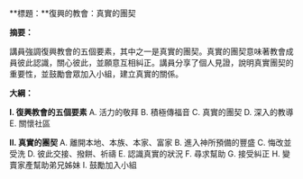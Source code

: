 **標題：**復興的教會：真實的團契

**摘要：**

講員強調復興教會的五個要素，其中之一是真實的團契。真實的團契意味著教會成員彼此認識，關心彼此，並願意互相糾正。講員分享了個人見證，說明真實團契的重要性，並鼓勵會眾加入小組，建立真實的關係。

**大綱：**

**I. 復興教會的五個要素**
    A. 活力的敬拜
    B. 積極傳福音
    C. 真實的團契
    D. 深入的教導
    E. 關懷社區

**II. 真實的團契**
    A. 離開本地、本族、本家、富家
    B. 進入神所預備的豐盛
    C. 悔改並受洗
    D. 彼此交接、撥餅、祈禱
    E. 認識真實的狀況
    F. 尋求幫助
    G. 接受糾正
    H. 變賣家產幫助弟兄姊妹
    I. 鼓勵加入小組